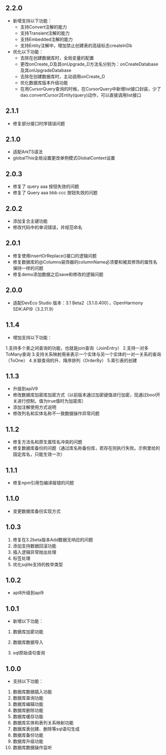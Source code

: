 ## 2.2.0
- 新增支持以下功能：
  - 支持Convert注解的能力
  - 支持Transient注解的能力
  - 支持Embedded注解的能力
  - 支持Entity注解中，增加禁止创建表的高级标志createInDb
- 优化以下功能：
  - 去除在创建数据库时，全局变量的配置
  - 更改onCreate_D及其onUpgrade_D方法名分别为：onCreateDatabase及其onUpgradeDatabase
  - 去除在创建数据库时，主动调用onCreate_D
  - 优化数据库版本升级功能
  - 在用CursorQuery查询的时候，在CursorQuery中新增list接口封装，少了dao.convertCursor2Entity(query)动作，可以直接调用list接口

## 2.1.1
- 修复部分接口时序错误问题

## 2.1.0
- 适配ArkTS语法
- globalThis全局设置更改单例模式GlobalContext设置

## 2.0.3
- 修复了 query aaa 按钮失效的问题
- 修复了 Query aaa bbb ccc 按钮失效的问题

## 2.0.2
- 添加复合主键功能 
- 修改代码中的单词错误，并规范命名

## 2.0.1

- 修复使用insertOrReplace()接口的逻辑问题
- 修复数据库的@Columns装饰器的columnName必须要和被其修饰的属性名保持一样的问题
- 修复demo添加数据之后save和修改的逻辑问题

## 2.0.0

- 适配DevEco Studio 版本：3.1 Beta2（3.1.0.400），OpenHarmony SDK:API9（3.2.11.9）

## 1.1.4

- 增加支持以下功能：

1.支持多个表之间查询的功能，也就是join查询（JoinEntry） 
2.支持一对多ToMany查询
3.支持关系映射用来表示一个实体与另一个实体的一对一关系的查询（ToOne）
4.关联查询的升、降序排列（OrderBy）
5.索引表的创建

## 1.1.3

- 升级到apiV9
- 修改数据库加密库加密方式（以前版本通过加密键值进行加密，现通过bool开关进行控制，值为true值时为加密库）
- 添加注解使用方式说明
- 修改列名和实体名称不一致数据操作异常问题


## 1.1.2

- 修复方法名和原生属性名冲突的问题
- 修复数据库备份的问题（通过库名称备份库，若存在则执行失败。示例里给的固定库名，只能生效一次）

## 1.1.1

- 修复npm引用包编译报错的问题

## 1.1.0

- 变更数据库备份实现方式

## 1.0.3

1. 修复在3.2beta版本Add数据无响应的问题
2. 添加支持数据回滚功能
3. 插入逻辑异常抛出处理
4. 标签处理
5. 优化sqlite支持的枚举类型

## 1.0.2

- api8升级到api9

## 1.0.1

- 新增以下功能：

1. 数据库加密功能

2. 数据库数据导入

3. sql原始语句查询

## 1.0.0

- 支持以下功能：

1. 数据库数据插入功能
2. 数据库查询功能
3. 数据库编辑功能
4. 数据库删除功能
5. 数据库缓存功能
6. 数据库实体和表列关系映射功能
7. 数据库表创建、删除等sql语句生成
8. 数据库备份功能
9. 数据库升级功能
10. 数据库数据操作监听

